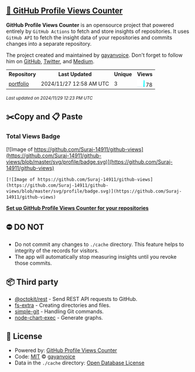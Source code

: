 ## [🚀 GitHub Profile Views Counter](https://github.com/gayanvoice/github-profile-views-counter)
**GitHub Profile Views Counter** is an opensource project that powered entirely by  `GitHub Actions` to fetch and store insights of repositories.
It uses `GitHub API` to fetch the insight data of your repositories and commits changes into a separate repository.

The project created and maintained by [gayanvoice](https://github.com/gayanvoice). Don't forget to follow him on [GitHub](https://github.com/gayanvoice), [Twitter](https://twitter.com/gayanvoice), and [Medium](https://gayanvoice.medium.com/).

<table>
	<tr>
		<th>
			Repository
		</th>
		<th>
			Last Updated
		</th>
		<th>
			Unique
		</th>
		<th>
			Views
		</th>
	</tr>
	<tr>
		<td>
			<a href="https://github.com/Suraj-14911/github-views/tree/master/readme/877889261/year.md">
				portfolio
			</a>
		</td>
		<td>
			2024/11/27 12:58 AM UTC
		</td>
		<td>
			3
		</td>
		<td>
			<img alt="Response time graph" src="https://github.com/Suraj-14911/github-views/raw/master/graph/877889261/small/year.png" height="20"> 78
		</td>
	</tr>
</table>

<small><i>Last updated on 2024/11/29 12:23 PM UTC</i></small>

## ✂️Copy and 📋 Paste
### Total Views Badge
[![Image of https://github.com/Suraj-14911/github-views](https://github.com/Suraj-14911/github-views/blob/master/svg/profile/badge.svg)](https://github.com/Suraj-14911/github-views)

```readme
[![Image of https://github.com/Suraj-14911/github-views](https://github.com/Suraj-14911/github-views/blob/master/svg/profile/badge.svg)](https://github.com/Suraj-14911/github-views)
```
[**Set up GitHub Profile Views Counter for your repositories**](https://github.com/gayanvoice/github-profile-views-counter)
## ⛔ DO NOT
- Do not commit any changes to `./cache` directory. This feature helps to integrity of the records for visitors.
- The app will automatically stop measuring insights until you revoke those commits.
## 📦 Third party

- [@octokit/rest](https://www.npmjs.com/package/@octokit/rest) - Send REST API requests to GitHub.
- [fs-extra](https://www.npmjs.com/package/fs-extra) - Creating directories and files.
- [simple-git](https://www.npmjs.com/package/simple-git) - Handling Git commands.
- [node-chart-exec](https://www.npmjs.com/package/node-chart-exec) - Generate graphs.
## 📄 License
- Powered by: [GitHub Profile Views Counter](https://github.com/gayanvoice/github-profile-views-counter)
- Code: [MIT](./LICENSE) © [gayanvoice](https://github.com/gayanvoice)
- Data in the `./cache` directory: [Open Database License](https://opendatacommons.org/licenses/odbl/1-0/)